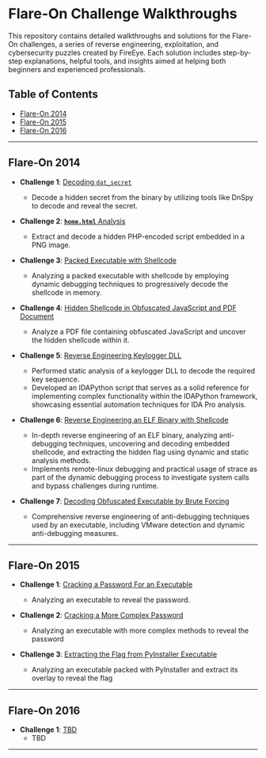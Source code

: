 # Flare-On Challenge Walkthroughs

This repository contains detailed walkthroughs and solutions for the Flare-On challenges, a series of reverse engineering, exploitation, and cybersecurity puzzles created by FireEye. Each solution includes step-by-step explanations, helpful tools, and insights aimed at helping both beginners and experienced professionals.

## Table of Contents

- [Flare-On 2014](#flare-on-2014)
- [Flare-On 2015](#flare-on-2015)
- [Flare-On 2016](#flare-on-2016) 
---

## Flare-On 2014

- **Challenge 1**: [Decoding `dat_secret`](https://github.com/sSharonV/Flare-On-Walkthroughs/blob/main/2014/CH_1)  
  - Decode a hidden secret from the binary by utilizing tools like DnSpy to decode and reveal the secret.
  
- **Challenge 2**: [**`home.html`** Analysis](https://github.com/sSharonV/Flare-On-Walkthroughs/blob/main/2014/CH_2)  
  - Extract and decode a hidden PHP-encoded script embedded in a PNG image.

- **Challenge 3**: [Packed Executable with Shellcode](https://github.com/sSharonV/Flare-On-Walkthroughs/tree/main/2014/CH_3)

  - Analyzing a packed executable with shellcode by employing dynamic debugging techniques to progressively decode the shellcode in memory.

- **Challenge 4**: [Hidden Shellcode in Obfuscated JavaScript and PDF Document](https://github.com/sSharonV/Flare-On-Walkthroughs/tree/main/2014/CH_4)

  - Analyze a PDF file containing obfuscated JavaScript and uncover the hidden shellcode within it.
 
- **Challenge 5**: [Reverse Engineering Keylogger DLL](https://github.com/sSharonV/Flare-On-Walkthroughs/tree/main/2014/CH_5)

  - Performed static analysis of a keylogger DLL to decode the required key sequence.
  - Developed an IDAPython script that serves as a solid reference for implementing complex functionality within the IDAPython framework, showcasing essential automation techniques for IDA Pro analysis.
 
- **Challenge 6**: [Reverse Engineering an ELF Binary with Shellcode](https://github.com/sSharonV/Flare-On-Walkthroughs/tree/main/2014/CH_6)

  - In-depth reverse engineering of an ELF binary, analyzing anti-debugging techniques, uncovering and decoding embedded shellcode, and extracting the hidden flag using dynamic and static analysis methods.
  - Implements remote-linux debugging and practical usage of strace as part of the dynamic debugging process to investigate system calls and bypass challenges during runtime.
 
- **Challenge 7**: [Decoding Obfuscated Executable by Brute Forcing](https://github.com/sSharonV/Flare-On-Walkthroughs/tree/main/2014/CH_7)
  - Comprehensive reverse engineering of anti-debugging techniques used by an executable, including VMware detection and dynamic anti-debugging measures.
    
---

## Flare-On 2015

- **Challenge 1**: [Cracking a Password For an Executable](https://github.com/sSharonV/Flare-On-Walkthroughs/blob/main/2015/CH_1)  
  - Analyzing an executable to reveal the password.
  
- **Challenge 2**: [Cracking a More Complex Password](https://github.com/sSharonV/Flare-On-Walkthroughs/blob/main/2015/CH_2)  
  - Analyzing an executable with more complex methods to reveal the password

- **Challenge 3**: [Extracting the Flag from PyInstaller Executable](https://github.com/sSharonV/Flare-On-Walkthroughs/tree/main/2015/CH_3)
  - Analyzing an executable packed with PyInstaller and extract its overlay to reveal the flag

---

## Flare-On 2016

- **Challenge 1**: [TBD](https://github.com/sSharonV/Flare-On-Walkthroughs/blob/main/2016/CH_1)  
  - TBD
  
---
